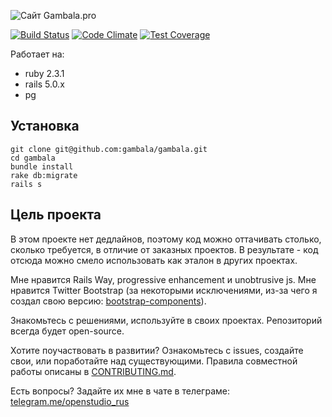 ![Сайт Gambala.pro](https://github.com/gambala/gambala/raw/master/app/assets/images/logo.png)

[![Build Status](https://semaphoreci.com/api/v1/gambala/gambala/branches/master/shields_badge.svg)](https://semaphoreci.com/gambala/gambala)
[![Code Climate](https://codeclimate.com/github/gambala/gambala/badges/gpa.svg)](https://codeclimate.com/github/gambala/gambala)
[![Test Coverage](https://codeclimate.com/github/gambala/gambala/badges/coverage.svg)](https://codeclimate.com/github/gambala/gambala/coverage)

Работает на:
* ruby 2.3.1
* rails 5.0.x
* pg

## Установка

```
git clone git@github.com:gambala/gambala.git
cd gambala
bundle install
rake db:migrate
rails s
```

## Цель проекта

В этом проекте нет дедлайнов, поэтому код можно оттачивать столько, сколько требуется, в отличие от заказных проектов. В результате - код отсюда можно смело использовать как эталон в других проектах.

Мне нравится Rails Way, progressive enhancement и unobtrusive js. Мне нравится Twitter Bootstrap (за некоторыми исключениями, из-за чего я создал свою версию: [bootstrap-components](https://github.com/gambala/bootstrap-components)).

Знакомьтесь с решениями, используйте в своих проектах. Репозиторий всегда будет open-source.

Хотите поучаствовать в развитии? Ознакомьтесь с issues, создайте свои, или поработайте над существующими. Правила совместной работы описаны в [CONTRIBUTING.md](https://github.com/gambala/gambala/blob/master/CONTRIBUTING.md).

Есть вопросы? Задайте их мне в чате в телеграме: [telegram.me/openstudio_rus](https://telegram.me/openstudio_rus)
